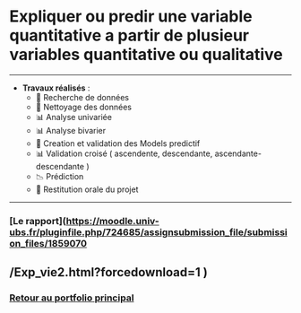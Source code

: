 # Expliquer ou predir une variable quantitative a partir de plusieur variables quantitative ou qualitative
---
- **Travaux réalisés** :
  - 🔎 Recherche de données
  - 🧹 Nettoyage des données
  - 📊 Analyse univariée
  - 📊 Analyse bivarier
  - 📑 Creation et validation des Models predictif
  - 📊 Validation croisé ( ascendente, descendante, ascendante-descendante )
  - 📉 Prédiction
  - 🎤 Restitution orale du projet
---
### [Le rapport](https://moodle.univ-ubs.fr/pluginfile.php/724685/assignsubmission_file/submission_files/1859070
/Exp_vie2.html?forcedownload=1
)
---
### [Retour au portfolio principal](../README.md)
